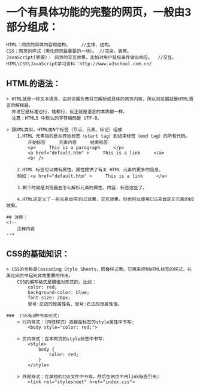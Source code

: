 
# 一个有具体功能的完整的网页，一般由3部分组成：
    HTML：网页的具体内容和结构。    //主体、结构。
    CSS：网页的样式（美化网页最重要的一块）。 //渲染，装修。
    JavaScript(掌握)： 网页的交互效果，比如对用户鼠标事件做出响应。  //交互。
    HTML\CSS\JavaScript学习资料：http://www.w3school.com.cn/

## HTML的语法：

    > HTML就是一种文本语言，由浏览器负责将它解析成具体的网页内容，所以浏览器就是HTML语言的解释器。
      你说它是标准也行，啥都行，反正就是语言的本质都一样。
      注意：HTML5 中默认的字符编码是 UTF-8。
      
    > 跟XML类似，HTML由N个标签（节点、元素、标记）组成
        1.HTML 元素指的是从开始标签（start tag）到结束标签（end tag）的所有代码。
            开始标签     元素内容     结束标签
            <p>     This is a paragraph     </p>
            <a href="default.htm" >     This is a link     </a>
            <br />     
        
        2.HTML 标签可以拥有属性。属性提供了有关 HTML 元素的更多的信息。
        例如：<a href="default.htm" >     This is a link     </a>
        
        3.剩下的就是浏览器去怎么解析元素的属性，内容，标签这些了。
        
        4.HTML还定义了一些元素自带的UI效果，交互效果。你也可以使用CSS来自定义元素的UI效果。
        
    ## 注释：
    <!--
        注释内容
    -->

## CSS的基础知识：
    
    > CSS的全称是Cascading Style Sheets，层叠样式表。它用来控制HTML标签的样式，在美化网页中起到非常重要的作用。
        CSS的编写格式是键值对形式的，比如：
            color: red;
            background-color: blue;
            font-size: 20px;
            冒号:左边的是属性名，冒号:右边的是属性值。

    ###  CSS有3种书写形式:
        > 行内样式：（内联样式）直接在标签的style属性中书写:
            <body style="color: red;">

        > 页内样式：在本网页的style标签中书写:
            <style>
                body {
                    color: red;
                }
            </style>
    
        > 外部样式：在单独的CSS文件中书写，然后在网页中用link标签引用:
            <link rel="stylesheet" href="index.css">













